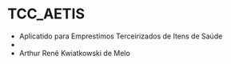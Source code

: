# TCC_AETIS
- Aplicatido para Emprestimos Terceirizados de Itens de Saúde
-
- Arthur Renê Kwiatkowski de Melo
